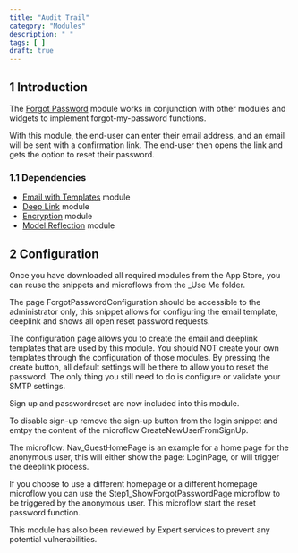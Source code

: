 ```yaml
---
title: "Audit Trail"
category: "Modules"
description: " "
tags: [ ]
draft: true
---
```


## 1 Introduction

The [Forgot Password](https://appstore.home.mendix.com/link/app/1296/) module works in conjunction with other modules and widgets to implement forgot-my-password functions. 

With this module, the end-user can enter their email address, and an email will be sent with a confirmation link. The end-user then opens the link and gets the option to reset their password. 

### 1.1 Dependencies

* [Email with Templates](email-with-templates) module
* [Deep Link](deep-link) module
* [Encryption](encryption) module
* [Model Reflection](model-reflection) module

## 2 Configuration

Once you have downloaded all required modules from the App Store, you can reuse the snippets and microflows from the _Use Me folder.

The page ForgotPasswordConfiguration should be accessible to the administrator only, this snippet allows for configuring the email template, deeplink and shows all open reset password requests.

The configuration page allows you to create the email and deeplink templates that are used by this module. You should NOT create your own templates through the configuration of those modules. By pressing the create button, all default settings will be there to allow you to reset the password. The only thing you still need to do is configure or validate your SMTP settings. 

Sign up and passwordreset are now included into this module.

To disable sign-up remove the sign-up button from the login snippet and emtpy the content of the microflow CreateNewUserFromSignUp.

The microflow: Nav_GuestHomePage is an example for a home page for the anonymous user, this will either show the page:  LoginPage,  or will trigger the deeplink process.

If you choose to use a different homepage or a different homepage microflow you can use the Step1_ShowForgotPasswordPage microflow to be triggered by the anonymous user. This microflow start the reset password function.

This module has also been reviewed by Expert services to prevent any potential vulnerabilities. 